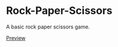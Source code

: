 # Rock-Paper-Scissors
A basic rock paper scissors game.

[Preview](https://jasonfelice.github.io/Rock-Paper-Scissors/)
